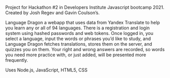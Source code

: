 Project for Hackathon #2 in Developers Institute Javascript bootcamp 2021.
Created by Josh Regev and Gavin Coulson’s.

Language Dragon a webapp that uses data from Yandex Translate to help you learn any or all of 94 languages. There is a registration and login system using hashed passwords and web tokens. Once logged in, you select a language, input the words or phrases you’d like to study, and Language Dragon fetches translations, stores them on the server, and quizzes you on them. Your right and wrong answers are recorded, so words you need more practice with, or just added, will be presented more frequently.

Uses Node.js, JavaScript, HTML5, CSS
